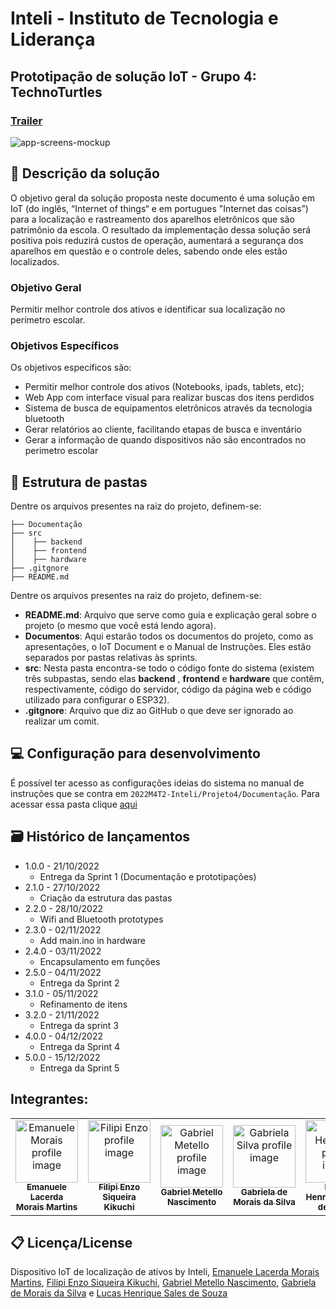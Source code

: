 # Inteli - Instituto de Tecnologia e Liderança 

## Prototipação de solução IoT - Grupo 4: TechnoTurtles

### [Trailer](https://drive.google.com/file/d/1uoG7T-xHuS4JiPv4r4stkQcIlddHCuzJ/view?usp=sharing)

<img src="https://user-images.githubusercontent.com/99221221/207127449-d1a57950-26ce-493a-9247-fe4923fd4164.png" alt="app-screens-mockup"/>

## 📝 Descrição da solução

O objetivo geral da solução proposta neste documento é uma solução em IoT (do inglês, “Internet of things“ e em portugues "Internet das coisas”) para a localização e rastreamento dos aparelhos eletrônicos que são patrimônio da escola. O resultado da implementação dessa solução será positiva pois reduzirá custos de operação, aumentará  a segurança dos aparelhos em questão e o controle deles, sabendo onde eles estão localizados.

### Objetivo Geral
Permitir melhor controle dos ativos e identificar sua localização no perímetro escolar.
  
### Objetivos Específicos 
Os objetivos específicos são:
- Permitir melhor controle dos ativos (Notebooks, ipads, tablets, etc); 
- Web App com interface visual para realizar buscas dos itens perdidos
- Sistema de busca de equipamentos eletrônicos através da tecnologia bluetooth 
- Gerar relatórios ao cliente, facilitando etapas de busca e inventário
- Gerar a informação de quando dispositivos não são encontrados no perimetro escolar


## 📁 Estrutura de pastas

Dentre os arquivos presentes na raiz do projeto, definem-se:

```
├── Documentação
├── src
│    ├── backend
│    ├── frontend
│    ├── hardware
├── .gitgnore
├── README.md
```

Dentre os arquivos presentes na raiz do projeto, definem-se:
<ul>
    <li> <b>README.md</b>: Arquivo que serve como guia e explicação geral sobre o projeto (o mesmo que você está lendo agora). </li>
    <li> <b>Documentos</b>: Aqui estarão todos os documentos do projeto, como as apresentações, o IoT Document e o Manual de Instruções. Eles estão separados por pastas relativas às sprints. </li>
    <li> <b>src</b>: Nesta pasta encontra-se todo o código fonte do sistema (existem três subpastas, sendo elas <b>backend</b> , <b>frontend</b> e <b>hardware</b> que contêm, respectivamente, código do servidor, código da página web e código utilizado para configurar o ESP32).
    <li> <b>.gitgnore</b>: Arquivo que diz ao GitHub o que deve ser ignorado ao realizar um comit.
</ul>

## 💻 Configuração para desenvolvimento

É possível ter acesso as configurações ideias do sistema no manual de instruções que se contra em `2022M4T2-Inteli/Projeto4/Documentação`. Para acessar essa pasta clique [aqui](https://github.com/2022M4T2-Inteli/Projeto4/tree/main/Documenta%C3%A7%C3%A3o)

## 🗃 Histórico de lançamentos

* 1.0.0 - 21/10/2022
    * Entrega da Sprint 1 (Documentação e prototipações)
* 2.1.0 - 27/10/2022
    * Criação da estrutura das pastas
* 2.2.0 - 28/10/2022
    * Wifi and Bluetooth prototypes
* 2.3.0 - 02/11/2022
    * Add main.ino in hardware
* 2.4.0 - 03/11/2022
    * Encapsulamento em funções
* 2.5.0 - 04/11/2022
   * Entrega da Sprint 2
* 3.1.0 - 05/11/2022
   * Refinamento de itens
* 3.2.0 - 21/11/2022
   * Entrega da sprint 3
* 4.0.0 - 04/12/2022
   * Entrega da Sprint 4
* 5.0.0 - 15/12/2022
   * Entrega da Sprint 5
## Integrantes: 
<table>
  <tr>
    <td align="center">
      <a href="https://www.linkedin.com/in/emanuele-morais/">
        <img src="https://avatars.githubusercontent.com/u/99221221?v=4" width="100px;" alt="Emanuele Morais profile image"/><br>
        <sub>
          <b>Emanuele Lacerda Morais Martins</b>
        </sub>
      </a>
    </td>
    <td align="center">
      <a href="https://www.linkedin.com/in/filipi-enzo-siqueira-kikuchi-1811a9213/">
        <img src="https://avatars.githubusercontent.com/u/47116353?v=4" width="100px;" alt="Filipi Enzo profile image"/><br>
        <sub>
          <b>Filipi Enzo Siqueira Kikuchi</b>
        </sub>
      </a>
    </td>
    <td align="center">
      <a href="https://www.linkedin.com/in/gabriel-nascimento-b80933217/">
        <img src="https://avatars.githubusercontent.com/u/99196159?v=4" width="100px;" alt="Gabriel Metello profile image"/><br>
        <sub>
          <b>Gabriel Metello Nascimento</b>
        </sub>
      </a>
    </td>
    <td align="center">
      <a href="https://www.linkedin.com/in/gabriela-de-morais-da-silva-467b29238/">
        <img src="https://avatars.githubusercontent.com/u/99213088?v=4" width="100px;" alt="Gabriela Silva profile image"/><br>
        <sub>
          <b>Gabriela de Morais da Silva</b>
        </sub>
      </a>
    </td>
    <td align="center">
      <a href="https://www.linkedin.com/in/lucas-henrique-sales-de-souza/">
        <img src="https://avatars.githubusercontent.com/u/99260684?v=4" width="100px;" alt="Lucas Henrique profile image"/><br>
        <sub>
          <b>Lucas Henrique Sales de Souza</b>
        </sub>
      </a>
    </td>
  </tr>
</table> 

## 📋 Licença/License
Dispositivo IoT de localização de ativos by Inteli, <a href="https://www.linkedin.com/in/emanuele-morais/">Emanuele Lacerda Morais Martins</a>, <a href="https://www.linkedin.com/in/filipi-enzo-siqueira-kikuchi-1811a9213/">Filipi Enzo Siqueira Kikuchi</a>, <a href="https://www.linkedin.com/in/gabriel-nascimento-b80933217/">Gabriel Metello Nascimento</a>, <a href="https://www.linkedin.com/in/gabriela-de-morais-da-silva-467b29238/">Gabriela de Morais da Silva</a> e <a href="https://www.linkedin.com/in/lucas-henrique-sales-de-souza/">Lucas Henrique Sales de Souza</a> 

